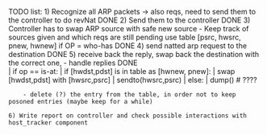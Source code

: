 TODO list:
	1) Recognize all ARP packets -> also reqs, need to send them to the controller to do revNat
		DONE
	2) Send them to the controller
		DONE
	3) Controller has to swap ARP source with safe new source
		- Keep track of sources given and which reqs are still pending
		  use table [psrc, hwsrc, pnew, hwnew] if OP = who-has
		DONE
	4) send natted arp request to the destination
		DONE
	5) receive back the reply, swap back the destination with the correct one, 
		- handle replies
		DONE		
		|	if op == is-at:
		|		if [hwdst,pdst] is in table as [hwnew, pnew]:
		|			swap [hwdst,pdst] with [hwsrc,psrc]
		|			sendto(hwsrc,psrc)
		|		else:
		|			dump() # ????
		
		- delete (?) the entry from the table, in order not to keep posoned entries (maybe keep for a while)
	
	6) Write report on controller and check possible interactions with host_tracker component

